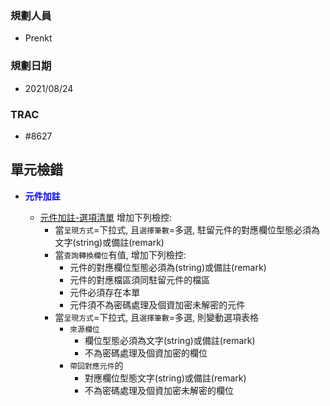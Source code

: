 ### <div id="user">規劃人員</div>
* Prenkt

### <div id="updatedate">規劃日期</div>
* 2021/08/24

### <div id="trac">TRAC</div>
* #8627
 
## <div id="unit-detection">單元檢錯</div>
* <p id="fieldbreak1" style="color:blue;font-weight:bold">元件加註</p>

    * [元件加註-選項清單][link_OAList] 增加下列檢控:
        * 當`呈現方式`=下拉式, 且`選擇筆數`=多選, 駐留元件的對應欄位型態必須為文字(string)或備註(remark)            
        * 當`查詢轉換欄位`有值, 增加下列檢控:
            * 元件的對應欄位型態必須為(string)或備註(remark)
            * 元件的對應檔區須同駐留元件的檔區
            * 元件必須存在本單
            * 元件須不為密碼處理及個資加密未解密的元件
        * 當`呈現方式`=下拉式, 且`選擇筆數`=多選, 則變動選項表格
            * `來源欄位`
                * 欄位型態必須為文字(string)或備註(remark)            
                * 不為密碼處理及個資加密的欄位
            * `帶回對應元件`的
                * 對應欄位型態文字(string)或備註(remark)           
                * 不為密碼處理及個資加密未解密的欄位

<!--超連結 -->
[link_OAList]:OAList/README.md
